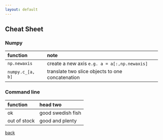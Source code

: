 ```yaml
---
layout: default
---
```


## Cheat Sheet
### Numpy
| function          | note                                                |
|:------------------|:----------------------------------------------------|
| `np.newaxis`      | create a new axis `e.g. a = a[:,np.newaxis]`        |
| `numpy.c_[a, b]`  | translate two slice objects to one concatenation    |

### Command line

| function           | head two                                           |
|:-------------------|:---------------------------------------------------|
| ok                 | good swedish fish                                  |
| out of stock       | good and plenty                                    |


[back](./)
